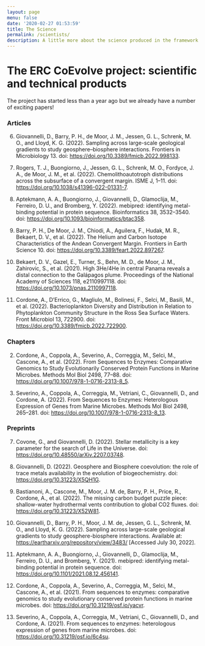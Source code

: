 ```yaml
---
layout: page
menu: false
date: '2020-02-27 01:53:59'
title: The Science
permalink: /scientists/
description: A little more about the science produced in the framework of the ERC CoEvolve project
---
```


# The ERC CoEvolve project: scientific and technical products

The project has started less than a year ago but we already have a number of exciting papers!

### Articles

6. Giovannelli, D., Barry, P. H., de Moor, J. M., Jessen, G. L., Schrenk, M. O., and Lloyd, K. G. (2022). Sampling across large-scale geological gradients to study geosphere–biosphere interactions. Frontiers in Microbiology 13. doi: https://doi.org/10.3389/fmicb.2022.998133.

5. Rogers, T. J., Buongiorno, J., Jessen, G. L., Schrenk, M. O., Fordyce, J. A., de Moor, J. M., et al. (2022). Chemolithoautotroph distributions across the subsurface of a convergent margin. ISME J, 1–11. doi: https://doi.org/10.1038/s41396-022-01331-7.

4. Aptekmann, A. A., Buongiorno, J., Giovannelli, D., Glamoclija, M., Ferreiro, D. U., and Bromberg, Y. (2022). mebipred: identifying metal-binding potential in protein sequence. Bioinformatics 38, 3532–3540. doi: https://doi.org/10.1093/bioinformatics/btac358.

3. Barry, P. H., De Moor, J. M., Chiodi, A., Aguilera, F., Hudak, M. R., Bekaert, D. V., et al. (2022). The Helium and Carbon Isotope Characteristics of the Andean Convergent Margin. Frontiers in Earth Science 10. doi: https://doi.org/10.3389/feart.2022.897267.

2. Bekaert, D. V., Gazel, E., Turner, S., Behn, M. D., de Moor, J. M., Zahirovic, S., et al. (2021). High 3He/4He in central Panama reveals a distal connection to the Galápagos plume. Proceedings of the National Academy of Sciences 118, e2110997118. doi: https://doi.org/10.1073/pnas.2110997118.

1. Cordone, A., D’Errico, G., Magliulo, M., Bolinesi, F., Selci, M., Basili, M., et al. (2022). Bacterioplankton Diversity and Distribution in Relation to Phytoplankton Community Structure in the Ross Sea Surface Waters. Front Microbiol 13, 722900. doi: https://doi.org/10.3389/fmicb.2022.722900.


### Chapters

2. Cordone, A., Coppola, A., Severino, A., Correggia, M., Selci, M., Cascone, A., et al. (2022). From Sequences to Enzymes: Comparative Genomics to Study Evolutionarily Conserved Protein Functions in Marine Microbes. Methods Mol Biol 2498, 77–88. doi: https://doi.org/10.1007/978-1-0716-2313-8_5.

1. Severino, A., Coppola, A., Correggia, M., Vetriani, C., Giovannelli, D., and Cordone, A. (2022). From Sequences to Enzymes: Heterologous Expression of Genes from Marine Microbes. Methods Mol Biol 2498, 265–281. doi: https://doi.org/10.1007/978-1-0716-2313-8_13.


### Preprints

7. Covone, G., and Giovannelli, D. (2022). Stellar metallicity is a key parameter for the search of Life in the Universe. doi: https://doi.org/10.48550/arXiv.2207.03748.

6. Giovannelli, D. (2022). Geosphere and Biosphere coevolution: the role of trace metals availability in the evolution of biogeochemistry. doi: https://doi.org/10.31223/X5QH1G.

5. Bastianoni, A., Cascone, M., Moor, J. M. de, Barry, P. H., Price, R., Cordone, A., et al. (2022). The missing carbon budget puzzle piece: shallow-water hydrothermal vents contribution to global CO2 fluxes. doi: https://doi.org/10.31223/X52W81.

4. Giovannelli, D., Barry, P. H., Moor, J. M. de, Jessen, G. L., Schrenk, M. O., and Lloyd, K. G. (2022). Sampling across large-scale geological gradients to study geosphere-biosphere interactions. Available at: https://eartharxiv.org/repository/view/3483/ [Accessed July 30, 2022].

3. Aptekmann, A. A., Buongiorno, J., Giovannelli, D., Glamoclija, M., Ferreiro, D. U., and Bromberg, Y. (2021). mebipred: identifying metal-binding potential in protein sequence. doi: https://doi.org/10.1101/2021.08.12.456141.

2. Cordone, A., Coppola, A., Severino, A., Correggia, M., Selci, M., Cascone, A., et al. (2021). From sequences to enzymes: comparative genomics to study evolutionary conserved protein functions in marine microbes. doi: https://doi.org/10.31219/osf.io/yacvr.

1. Severino, A., Coppola, A., Correggia, M., Vetriani, C., Giovannelli, D., and Cordone, A. (2021). From sequences to enzymes: heterologous expression of genes from marine microbes. doi: https://doi.org/10.31219/osf.io/6c4su.

